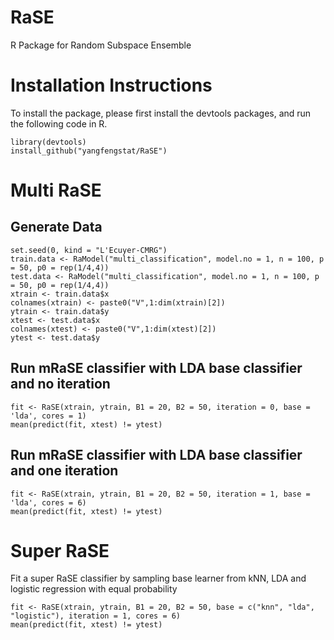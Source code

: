 # RaSE
R Package for Random Subspace Ensemble

# Installation Instructions
To install the package, please first install the devtools packages, and run the following code in R.

```
library(devtools)
install_github("yangfengstat/RaSE")
```

# Multi RaSE
## Generate Data
```
set.seed(0, kind = "L'Ecuyer-CMRG")
train.data <- RaModel("multi_classification", model.no = 1, n = 100, p = 50, p0 = rep(1/4,4))
test.data <- RaModel("multi_classification", model.no = 1, n = 100, p = 50, p0 = rep(1/4,4))
xtrain <- train.data$x
colnames(xtrain) <- paste0("V",1:dim(xtrain)[2])
ytrain <- train.data$y
xtest <- test.data$x
colnames(xtest) <- paste0("V",1:dim(xtest)[2])
ytest <- test.data$y
```
## Run mRaSE classifier with LDA base classifier and no iteration
```
fit <- RaSE(xtrain, ytrain, B1 = 20, B2 = 50, iteration = 0, base = 'lda', cores = 1)
mean(predict(fit, xtest) != ytest)
```
## Run mRaSE classifier with LDA base classifier and one iteration
```
fit <- RaSE(xtrain, ytrain, B1 = 20, B2 = 50, iteration = 1, base = 'lda', cores = 6)
mean(predict(fit, xtest) != ytest)
```

# Super RaSE

Fit a super RaSE classifier by sampling base learner from kNN, LDA and logistic regression with equal probability

```
fit <- RaSE(xtrain, ytrain, B1 = 20, B2 = 50, base = c("knn", "lda", "logistic"), iteration = 1, cores = 6)
mean(predict(fit, xtest) != ytest)
```


